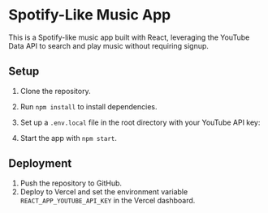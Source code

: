 # Spotify-Like Music App

This is a Spotify-like music app built with React, leveraging the YouTube Data API to search and play music without requiring signup.

## Setup
1. Clone the repository.
2. Run `npm install` to install dependencies.
3. Set up a `.env.local` file in the root directory with your YouTube API key:


4. Start the app with `npm start`.

## Deployment
1. Push the repository to GitHub.
2. Deploy to Vercel and set the environment variable `REACT_APP_YOUTUBE_API_KEY` in the Vercel dashboard.

